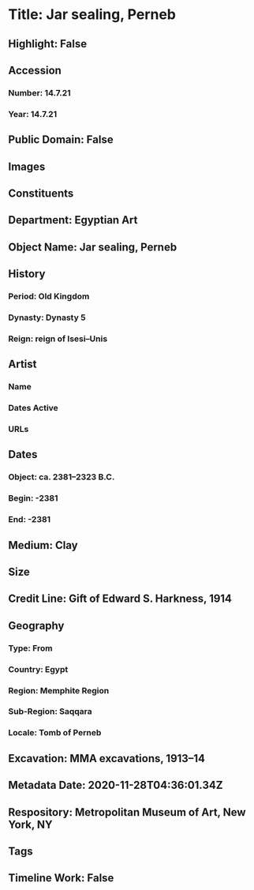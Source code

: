 # Title: Jar sealing, Perneb
## Highlight: False
## Accession
### Number: 14.7.21
### Year: 14.7.21
## Public Domain: False
## Images
## Constituents
## Department: Egyptian Art
## Object Name: Jar sealing, Perneb
## History
### Period: Old Kingdom
### Dynasty: Dynasty 5
### Reign: reign of Isesi–Unis
## Artist
### Name
### Dates Active
### URLs
## Dates
### Object: ca. 2381–2323 B.C.
### Begin: -2381
### End: -2381
## Medium: Clay
## Size
## Credit Line: Gift of Edward S. Harkness, 1914
## Geography
### Type: From
### Country: Egypt
### Region: Memphite Region
### Sub-Region: Saqqara
### Locale: Tomb of Perneb
## Excavation: MMA excavations, 1913–14
## Metadata Date: 2020-11-28T04:36:01.34Z
## Respository: Metropolitan Museum of Art, New York, NY
## Tags
## Timeline Work: False